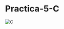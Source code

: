 # Practica-5-C
![C](https://github.com/EdsonCr11/Practica-5-C/assets/152097705/60f1d431-7447-48cb-b87a-0f9c1f78ab9d)
